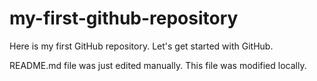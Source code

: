 # my-first-github-repository
Here is my first GitHub repository. Let's get started with GitHub.

README.md file was just edited manually. This file was modified locally. 
